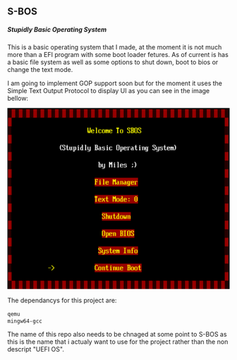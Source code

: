 ## S-BOS

##### Stupidly Basic Operating System

This is a basic operating system that I made, at the moment it is not much more than a EFI program with some boot loader fetures. As of current is has a basic file system as well as some options to shut down, boot to bios or change the text mode.

I am going to implement GOP support soon but for the moment it uses the Simple Text Output Protocol to display UI as you can see in the image bellow:

![1744016685531](images/ReadMe/1744016685531.png)

The dependancys for this project are:

```plaintext
qemu
mingw64-gcc
```

The name of this repo also needs to be chnaged at some point to S-BOS as this is the name that i actualy want to use for the project rather than the non descript "UEFI OS".
